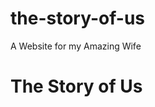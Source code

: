# the-story-of-us
A Website for my Amazing Wife
<!DOCTYPE html>
<html>
<head>
<title>Emma Rose</title>
<meta charset="UTF-8">
<meta name="author" value="Cpl Nathan Lancaster">
<meta name="description" value="Love Story">
</head>
<body>
<h1>The Story of Us</h1>
</body>
</html>
